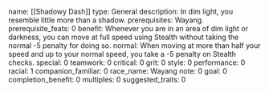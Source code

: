 name: [[Shadowy Dash]]
type: General
description: In dim light, you resemble little more than a shadow.
prerequisites: Wayang.
prerequisite_feats: 0
benefit: Whenever you are in an area of dim light or darkness, you can move at full speed using Stealth without taking the normal -5 penalty for doing so.
normal: When moving at more than half your speed and up to your normal speed, you take a -5 penalty on Stealth checks.
special: 0
teamwork: 0
critical: 0
grit: 0
style: 0
performance: 0
racial: 1
companion_familiar: 0
race_name: Wayang
note: 0
goal: 0
completion_benefit: 0
multiples: 0
suggested_traits: 0
